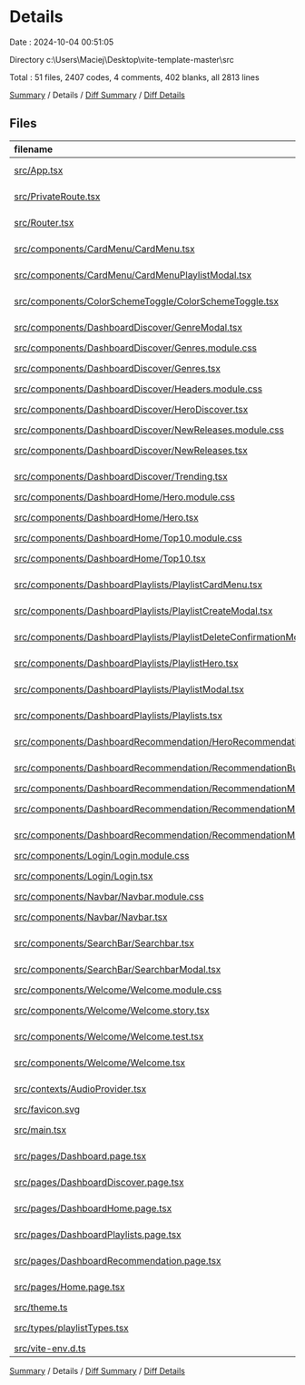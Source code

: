 # Details

Date : 2024-10-04 00:51:05

Directory c:\\Users\\Maciej\\Desktop\\vite-template-master\\src

Total : 51 files,  2407 codes, 4 comments, 402 blanks, all 2813 lines

[Summary](results.md) / Details / [Diff Summary](diff.md) / [Diff Details](diff-details.md)

## Files
| filename | language | code | comment | blank | total |
| :--- | :--- | ---: | ---: | ---: | ---: |
| [src/App.tsx](/src/App.tsx) | TypeScript JSX | 11 | 0 | 2 | 13 |
| [src/PrivateRoute.tsx](/src/PrivateRoute.tsx) | TypeScript JSX | 9 | 0 | 2 | 11 |
| [src/Router.tsx](/src/Router.tsx) | TypeScript JSX | 48 | 0 | 4 | 52 |
| [src/components/CardMenu/CardMenu.tsx](/src/components/CardMenu/CardMenu.tsx) | TypeScript JSX | 45 | 0 | 8 | 53 |
| [src/components/CardMenu/CardMenuPlaylistModal.tsx](/src/components/CardMenu/CardMenuPlaylistModal.tsx) | TypeScript JSX | 93 | 0 | 19 | 112 |
| [src/components/ColorSchemeToggle/ColorSchemeToggle.tsx](/src/components/ColorSchemeToggle/ColorSchemeToggle.tsx) | TypeScript JSX | 11 | 0 | 3 | 14 |
| [src/components/DashboardDiscover/GenreModal.tsx](/src/components/DashboardDiscover/GenreModal.tsx) | TypeScript JSX | 116 | 0 | 12 | 128 |
| [src/components/DashboardDiscover/Genres.module.css](/src/components/DashboardDiscover/Genres.module.css) | CSS | 7 | 0 | 4 | 11 |
| [src/components/DashboardDiscover/Genres.tsx](/src/components/DashboardDiscover/Genres.tsx) | TypeScript JSX | 139 | 0 | 17 | 156 |
| [src/components/DashboardDiscover/Headers.module.css](/src/components/DashboardDiscover/Headers.module.css) | CSS | 9 | 0 | 0 | 9 |
| [src/components/DashboardDiscover/HeroDiscover.tsx](/src/components/DashboardDiscover/HeroDiscover.tsx) | TypeScript JSX | 19 | 0 | 4 | 23 |
| [src/components/DashboardDiscover/NewReleases.module.css](/src/components/DashboardDiscover/NewReleases.module.css) | CSS | 42 | 0 | 9 | 51 |
| [src/components/DashboardDiscover/NewReleases.tsx](/src/components/DashboardDiscover/NewReleases.tsx) | TypeScript JSX | 136 | 0 | 13 | 149 |
| [src/components/DashboardDiscover/Trending.tsx](/src/components/DashboardDiscover/Trending.tsx) | TypeScript JSX | 138 | 0 | 23 | 161 |
| [src/components/DashboardHome/Hero.module.css](/src/components/DashboardHome/Hero.module.css) | CSS | 62 | 0 | 9 | 71 |
| [src/components/DashboardHome/Hero.tsx](/src/components/DashboardHome/Hero.tsx) | TypeScript JSX | 25 | 0 | 4 | 29 |
| [src/components/DashboardHome/Top10.module.css](/src/components/DashboardHome/Top10.module.css) | CSS | 42 | 0 | 9 | 51 |
| [src/components/DashboardHome/Top10.tsx](/src/components/DashboardHome/Top10.tsx) | TypeScript JSX | 38 | 0 | 5 | 43 |
| [src/components/DashboardPlaylists/PlaylistCardMenu.tsx](/src/components/DashboardPlaylists/PlaylistCardMenu.tsx) | TypeScript JSX | 70 | 0 | 13 | 83 |
| [src/components/DashboardPlaylists/PlaylistCreateModal.tsx](/src/components/DashboardPlaylists/PlaylistCreateModal.tsx) | TypeScript JSX | 48 | 0 | 12 | 60 |
| [src/components/DashboardPlaylists/PlaylistDeleteConfirmationModal.tsx](/src/components/DashboardPlaylists/PlaylistDeleteConfirmationModal.tsx) | TypeScript JSX | 0 | 0 | 1 | 1 |
| [src/components/DashboardPlaylists/PlaylistHero.tsx](/src/components/DashboardPlaylists/PlaylistHero.tsx) | TypeScript JSX | 22 | 0 | 5 | 27 |
| [src/components/DashboardPlaylists/PlaylistModal.tsx](/src/components/DashboardPlaylists/PlaylistModal.tsx) | TypeScript JSX | 71 | 0 | 9 | 80 |
| [src/components/DashboardPlaylists/Playlists.tsx](/src/components/DashboardPlaylists/Playlists.tsx) | TypeScript JSX | 95 | 0 | 19 | 114 |
| [src/components/DashboardRecommendation/HeroRecommendation.tsx](/src/components/DashboardRecommendation/HeroRecommendation.tsx) | TypeScript JSX | 19 | 0 | 3 | 22 |
| [src/components/DashboardRecommendation/RecommendationButtons.tsx](/src/components/DashboardRecommendation/RecommendationButtons.tsx) | TypeScript JSX | 51 | 0 | 16 | 67 |
| [src/components/DashboardRecommendation/RecommendationManual.module.css](/src/components/DashboardRecommendation/RecommendationManual.module.css) | CSS | 14 | 0 | 2 | 16 |
| [src/components/DashboardRecommendation/RecommendationManual.tsx](/src/components/DashboardRecommendation/RecommendationManual.tsx) | TypeScript JSX | 145 | 0 | 18 | 163 |
| [src/components/DashboardRecommendation/RecommendationModal.tsx](/src/components/DashboardRecommendation/RecommendationModal.tsx) | TypeScript JSX | 262 | 0 | 33 | 295 |
| [src/components/Login/Login.module.css](/src/components/Login/Login.module.css) | CSS | 22 | 0 | 6 | 28 |
| [src/components/Login/Login.tsx](/src/components/Login/Login.tsx) | TypeScript JSX | 131 | 0 | 27 | 158 |
| [src/components/Navbar/Navbar.module.css](/src/components/Navbar/Navbar.module.css) | CSS | 54 | 0 | 9 | 63 |
| [src/components/Navbar/Navbar.tsx](/src/components/Navbar/Navbar.tsx) | TypeScript JSX | 68 | 2 | 8 | 78 |
| [src/components/SearchBar/Searchbar.tsx](/src/components/SearchBar/Searchbar.tsx) | TypeScript JSX | 33 | 0 | 7 | 40 |
| [src/components/SearchBar/SearchbarModal.tsx](/src/components/SearchBar/SearchbarModal.tsx) | TypeScript JSX | 90 | 0 | 13 | 103 |
| [src/components/Welcome/Welcome.module.css](/src/components/Welcome/Welcome.module.css) | CSS | 9 | 0 | 2 | 11 |
| [src/components/Welcome/Welcome.story.tsx](/src/components/Welcome/Welcome.story.tsx) | TypeScript JSX | 5 | 0 | 3 | 8 |
| [src/components/Welcome/Welcome.test.tsx](/src/components/Welcome/Welcome.test.tsx) | TypeScript JSX | 11 | 0 | 2 | 13 |
| [src/components/Welcome/Welcome.tsx](/src/components/Welcome/Welcome.tsx) | TypeScript JSX | 22 | 0 | 2 | 24 |
| [src/contexts/AudioProvider.tsx](/src/contexts/AudioProvider.tsx) | TypeScript JSX | 41 | 0 | 8 | 49 |
| [src/favicon.svg](/src/favicon.svg) | XML | 1 | 0 | 1 | 2 |
| [src/main.tsx](/src/main.tsx) | TypeScript JSX | 4 | 0 | 2 | 6 |
| [src/pages/Dashboard.page.tsx](/src/pages/Dashboard.page.tsx) | TypeScript JSX | 29 | 0 | 5 | 34 |
| [src/pages/DashboardDiscover.page.tsx](/src/pages/DashboardDiscover.page.tsx) | TypeScript JSX | 19 | 0 | 5 | 24 |
| [src/pages/DashboardHome.page.tsx](/src/pages/DashboardHome.page.tsx) | TypeScript JSX | 13 | 0 | 3 | 16 |
| [src/pages/DashboardPlaylists.page.tsx](/src/pages/DashboardPlaylists.page.tsx) | TypeScript JSX | 10 | 0 | 3 | 13 |
| [src/pages/DashboardRecommendation.page.tsx](/src/pages/DashboardRecommendation.page.tsx) | TypeScript JSX | 17 | 0 | 4 | 21 |
| [src/pages/Home.page.tsx](/src/pages/Home.page.tsx) | TypeScript JSX | 11 | 0 | 2 | 13 |
| [src/theme.ts](/src/theme.ts) | TypeScript | 3 | 1 | 2 | 6 |
| [src/types/playlistTypes.tsx](/src/types/playlistTypes.tsx) | TypeScript JSX | 27 | 0 | 9 | 36 |
| [src/vite-env.d.ts](/src/vite-env.d.ts) | TypeScript | 0 | 1 | 1 | 2 |

[Summary](results.md) / Details / [Diff Summary](diff.md) / [Diff Details](diff-details.md)